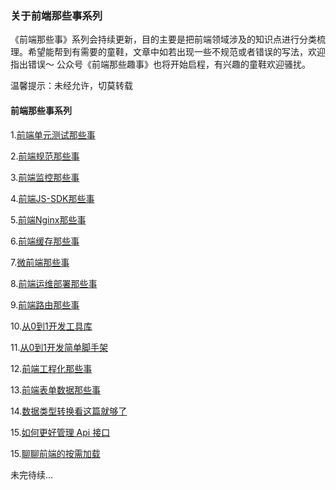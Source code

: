 ### 关于前端那些事系列

《前端那些事》系列会持续更新，目的主要是把前端领域涉及的知识点进行分类梳理。希望能帮到有需要的童鞋，文章中如若出现一些不规范或者错误的写法，欢迎指出错误～ 公众号《前端那些趣事》也将开始启程，有兴趣的童鞋欢迎骚扰。

温馨提示：未经允许，切莫转载

#### 前端那些事系列

1.[前端单元测试那些事](https://juejin.im/post/5e2405146fb9a02fea37366c)

2.[前端规范那些事](https://juejin.im/post/5e54b8825188254975581b5d)

3.[前端监控那些事](https://juejin.im/post/5e5e2f7b6fb9a07c885fb588)

4.[前端JS-SDK那些事](https://juejin.im/post/5e72c9faf265da57570496c3)

5.[前端Nginx那些事](https://juejin.im/post/5e7ad2455188255e2c7256ac)

6.[前端缓存那些事](https://juejin.im/post/5e7ef4a9e51d4546f8784b21)

7.[微前端那些事](https://juejin.im/post/5e83f8ad6fb9a03c5e0ccccc)

8.[前端运维部署那些事](https://juejin.im/post/5e88904bf265da47f517837c)

9.[前端路由那些事](https://juejin.im/post/5e917e58e51d4546db4378c0)

10.[从0到1开发工具库](https://juejin.im/post/5e958d0f6fb9a03c6675cb5d)

11.[从0到1开发简单脚手架](https://juejin.im/post/5ea1263d6fb9a03c73799a25)

12.[前端工程化那些事](https://juejin.im/post/5e999cecf265da47cd357a24)

13.[前端表单数据那些事](https://juejin.im/post/5eaa2cb3f265da7ba0581c84)

14.[数据类型转换看这篇就够了](https://juejin.im/post/5eb2bef2f265da7b9a6f0e7e)

15.[如何更好管理 Api 接口](https://juejin.im/post/5eba0684e51d454da077bcc1)

15.[聊聊前端的按需加载](https://juejin.im/post/5ec7b0d451882542e97abfd9)

未完待续...
